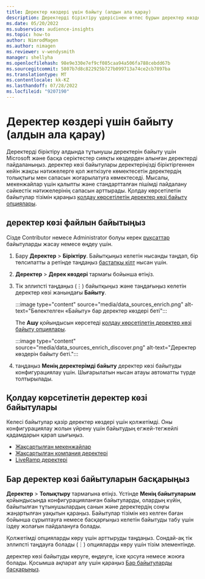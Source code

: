 ```yaml
---
title: Деректер көздері үшін байыту (алдын ала қарау)
description: Деректерді біріктіру үдерісінен өтпес бұрын деректер көздерін байытыңыз.
ms.date: 05/20/2022
ms.subservice: audience-insights
ms.topic: how-to
author: NimrodMagen
ms.author: nimagen
ms.reviewer: v-wendysmith
manager: shellyha
ms.openlocfilehash: 98e9e330e7ef9cf085caa94a506fa788cebdd67b
ms.sourcegitcommit: 5807b7d8c822925b727b099713a74ce2cb7897ba
ms.translationtype: MT
ms.contentlocale: kk-KZ
ms.lasthandoff: 07/28/2022
ms.locfileid: "9207190"
---
```

# <a name="enrichment-for-data-sources-preview"></a>Деректер көздері үшін байыту (алдын ала қарау)

Деректерді біріктіру алдында тұтынушы деректерін байыту үшін Microsoft және басқа серіктестер сияқты көздерден алынған деректерді пайдаланыңыз. деректер көзі байытулары деректеріңізді біріктіргеннен кейін жақсы нәтижелерге қол жеткізуге көмектесетін деректердің толықтығы мен сапасын жоғарылатуға көмектеседі. Мысалы, мекенжайлар үшін қалыпты және стандартталған пішімді пайдалану сәйкестік нәтижелерінің сапасын арттырады. Қолдау көрсетілетін байытулар тізімін қараңыз [қолдау көрсетілетін деректер көзі байыту опциялары](#supported-data-source-enrichments).

## <a name="enrich-a-data-source"></a>деректер көзі файлын байытыңыз

Сізде Contributor немесе Administrator болуы керек [рұқсаттар](permissions.md) байытуларды жасау немесе өңдеу үшін.  

1. Бару **Деректер** > **Біріктіру**. Байытқыңыз келетін нысанды таңдап, бір төлсипатты a ретінде таңдаңыз [бастапқы кілт](map-entities.md#select-primary-key-and-semantic-type-for-attributes) нысан үшін.

1. **Деректер** > **Дерек көздері** тармағы бойынша өтіңіз.

1. Тік эллипсті таңдаңыз (&vellip;) байытқыңыз және таңдағыңыз келетін деректер көзі жанындағы **Байыту**.

   :::image type="content" source="media/data_sources_enrich.png" alt-text="Бөлектелген «Байыту» бар деректер көздері беті":::

   The **Ашу** қойындысын көрсетеді [қолдау көрсетілетін деректер көзі байыту опциялары](#supported-data-source-enrichments).

   :::image type="content" source="media/data_sources_enrich_discover.png" alt-text="Деректер көздерін байыту беті.":::

1. таңдаңыз **Менің деректерімді байыту** деректер көзі байытуды конфигурациялау үшін. Шығарылатын нысан атауы автоматты түрде толтырылады.

## <a name="supported-data-source-enrichments"></a>Қолдау көрсетілетін деректер көзі байытулары

Келесі байытулар қазір деректер көздері үшін қолжетімді. Оны конфигурациялау жолын үйрену үшін байытудың егжей-тегжейлі қадамдарын қарап шығыңыз.

- [Жақсартылған мекенжайлар](enrichment-enhanced-addresses.md)
- [Жақсартылған компания деректері](enrichment-enhanced-company-data.md)
- [LiveRamp деректері](enrichment-liveramp.md)

## <a name="manage-existing-data-source-enrichments"></a>Бар деректер көзі байытуларын басқарыңыз

**Деректер** > **Толықтыру** тармағына өтіңіз. Үстінде **Менің байытуларым** қойындысында конфигурацияланған байытуларды, олардың күйін, байытылған тұтынушылардың санын және деректердің соңғы жаңартылған уақытын қараңыз. Байытулар тізімін кез келген баған бойынша сұрыптауға немесе басқарғыңыз келетін байытуды табу үшін іздеу жолағын пайдалануға болады.

Қолжетімді опцияларды көру үшін арттыруды таңдаңыз. Сондай-ақ тік эллипсті таңдауға болады (&vellip;) опцияларды көру үшін тізім элементінде.

деректер көзі байытуды көруге, өңдеуге, іске қосуға немесе жоюға болады. Қосымша ақпарат алу үшін қараңыз [Бар байытуларды басқарыңыз](enrichment-hub.md#manage-existing-enrichments).
